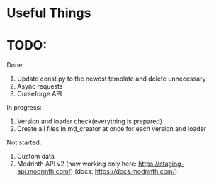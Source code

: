 # Useful Things

# TODO:
Done:

1. Update const.py to the newest template and delete unnecessary
2. Async requests
3. Curseforge API


In progress:

1. Version and loader check(everything is prepared)
2. Create all files in md_creator at once for each version and loader

Not started:

1. Custom data
2. Modrinth API v2 (now working only here: https://staging-api.modrinth.com/) (docs: https://docs.modrinth.com/)

